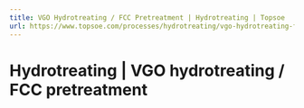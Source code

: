 ```yaml
---
title: VGO Hydrotreating / FCC Pretreatment | Hydrotreating | Topsoe
url: https://www.topsoe.com/processes/hydrotreating/vgo-hydrotreating-fcc-pretreatment#main-content
---
```


# Hydrotreating | VGO hydrotreating / FCC pretreatment